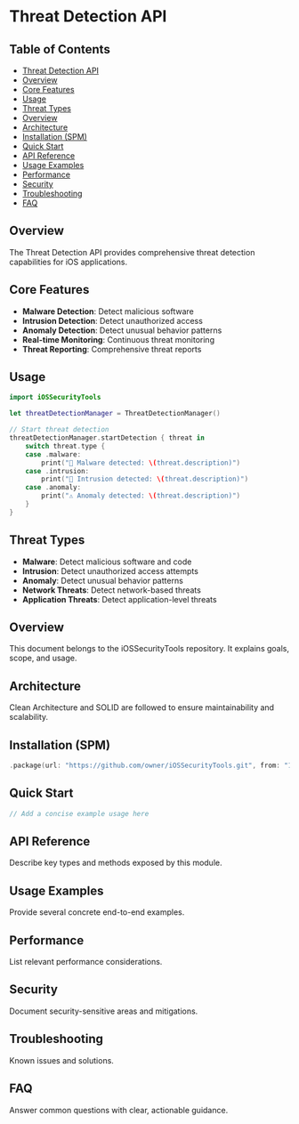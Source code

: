 # Threat Detection API

<!-- TOC START -->
## Table of Contents
- [Threat Detection API](#threat-detection-api)
- [Overview](#overview)
- [Core Features](#core-features)
- [Usage](#usage)
- [Threat Types](#threat-types)
- [Overview](#overview)
- [Architecture](#architecture)
- [Installation (SPM)](#installation-spm)
- [Quick Start](#quick-start)
- [API Reference](#api-reference)
- [Usage Examples](#usage-examples)
- [Performance](#performance)
- [Security](#security)
- [Troubleshooting](#troubleshooting)
- [FAQ](#faq)
<!-- TOC END -->


## Overview

The Threat Detection API provides comprehensive threat detection capabilities for iOS applications.

## Core Features

- **Malware Detection**: Detect malicious software
- **Intrusion Detection**: Detect unauthorized access
- **Anomaly Detection**: Detect unusual behavior patterns
- **Real-time Monitoring**: Continuous threat monitoring
- **Threat Reporting**: Comprehensive threat reports

## Usage

```swift
import iOSSecurityTools

let threatDetectionManager = ThreatDetectionManager()

// Start threat detection
threatDetectionManager.startDetection { threat in
    switch threat.type {
    case .malware:
        print("🚨 Malware detected: \(threat.description)")
    case .intrusion:
        print("🚨 Intrusion detected: \(threat.description)")
    case .anomaly:
        print("⚠️ Anomaly detected: \(threat.description)")
    }
}
```

## Threat Types

- **Malware**: Detect malicious software and code
- **Intrusion**: Detect unauthorized access attempts
- **Anomaly**: Detect unusual behavior patterns
- **Network Threats**: Detect network-based threats
- **Application Threats**: Detect application-level threats

## Overview
This document belongs to the iOSSecurityTools repository. It explains goals, scope, and usage.

## Architecture
Clean Architecture and SOLID are followed to ensure maintainability and scalability.

## Installation (SPM)
```swift
.package(url: "https://github.com/owner/iOSSecurityTools.git", from: "1.0.0")
```

## Quick Start
```swift
// Add a concise example usage here
```

## API Reference
Describe key types and methods exposed by this module.

## Usage Examples
Provide several concrete end-to-end examples.

## Performance
List relevant performance considerations.

## Security
Document security-sensitive areas and mitigations.

## Troubleshooting
Known issues and solutions.

## FAQ
Answer common questions with clear, actionable guidance.
